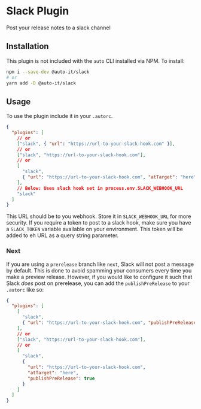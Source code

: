 # Slack Plugin

Post your release notes to a slack channel

## Installation

This plugin is not included with the `auto` CLI installed via NPM. To install:

```sh
npm i --save-dev @auto-it/slack
# or
yarn add -D @auto-it/slack
```

## Usage

To use the plugin include it in your `.autorc`.

```json
{
  "plugins": [
    // or
    ["slack", { "url": "https://url-to-your-slack-hook.com" }],
    // or
    ["slack", "https://url-to-your-slack-hook.com"],
    // or
    [
      "slack",
      { "url": "https://url-to-your-slack-hook.com", "atTarget": "here" }
    ],
    // Below: Uses slack hook set in process.env.SLACK_WEBHOOK_URL
    "slack"
  ]
}
```

This URL should be to you webhook. Store it in `SLACK_WEBHOOK_URL` for more security. If you require a token to post to a slack hook, make sure you have a `SLACK_TOKEN` variable available on your environment. This token will be added to eh URL as a query string parameter.

### Next

If you are using a `prerelease` branch like `next`, Slack will not post a message by default. This is done to avoid spamming your consumers every time you make a preview release. However, if you would like to configure it such that Slack _does_ post on prerelease, you can add the `publishPreRelease` to your `.autorc` like so:

```json
{
  "plugins": [
    [
      "slack",
      { "url": "https://url-to-your-slack-hook.com", "publishPreRelease": true }
    ],
    // or
    ["slack", "https://url-to-your-slack-hook.com"],
    // or
    [
      "slack",
      {
        "url": "https://url-to-your-slack-hook.com",
        "atTarget": "here",
        "publishPreRelease": true
      }
    ]
  ]
}
```

